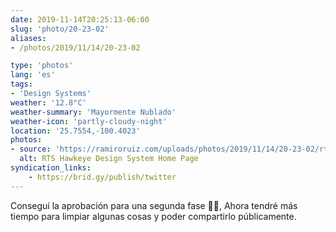 ```yaml
---
date: 2019-11-14T20:25:13-06:00
slug: 'photo/20-23-02'
aliases:
- /photos/2019/11/14/20-23-02

type: 'photos'
lang: 'es'
tags:
- 'Design Systems'
weather: '12.8°C'
weather-summary: 'Mayormente Nublado'
weather-icon: 'partly-cloudy-night'
location: '25.7554,-100.4023'
photos:
- source: 'https://ramiroruiz.com/uploads/photos/2019/11/14/20-23-02/rts-hawkeye-design-system-home-page.jpeg'
  alt: RTS Hawkeye Design System Home Page
syndication_links:
    - https://brid.gy/publish/twitter
---
```

Conseguí la aprobación para una segunda fase 🙌🏼, Ahora tendré más tiempo para limpiar algunas cosas y poder compartirlo públicamente.

